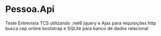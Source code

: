 # Pessoa.Api
Teste Entrevista TCS
utilizando .net6
jquery e Ajax para requisições http
busca cep online
bootstrap
e SQLite para banco de dados relacional
